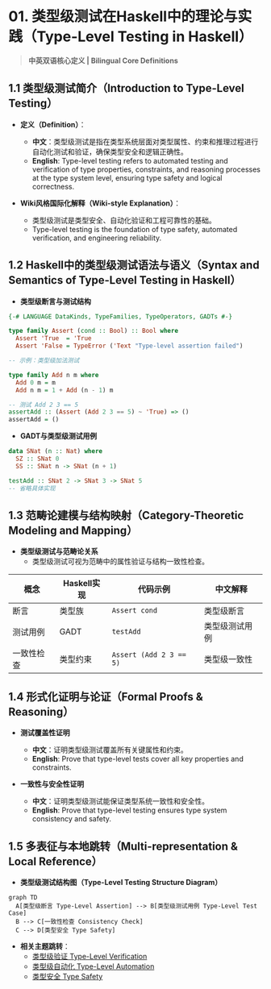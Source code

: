 # 01. 类型级测试在Haskell中的理论与实践（Type-Level Testing in Haskell）

> **中英双语核心定义 | Bilingual Core Definitions**

## 1.1 类型级测试简介（Introduction to Type-Level Testing）

- **定义（Definition）**：
  - **中文**：类型级测试是指在类型系统层面对类型属性、约束和推理过程进行自动化测试和验证，确保类型安全和逻辑正确性。
  - **English**: Type-level testing refers to automated testing and verification of type properties, constraints, and reasoning processes at the type system level, ensuring type safety and logical correctness.

- **Wiki风格国际化解释（Wiki-style Explanation）**：
  - 类型级测试是类型安全、自动化验证和工程可靠性的基础。
  - Type-level testing is the foundation of type safety, automated verification, and engineering reliability.

## 1.2 Haskell中的类型级测试语法与语义（Syntax and Semantics of Type-Level Testing in Haskell）

- **类型级断言与测试结构**

```haskell
{-# LANGUAGE DataKinds, TypeFamilies, TypeOperators, GADTs #-}

type family Assert (cond :: Bool) :: Bool where
  Assert 'True  = 'True
  Assert 'False = TypeError ('Text "Type-level assertion failed")

-- 示例：类型级加法测试

type family Add n m where
  Add 0 m = m
  Add n m = 1 + Add (n - 1) m

-- 测试 Add 2 3 == 5
assertAdd :: (Assert (Add 2 3 == 5) ~ 'True) => ()
assertAdd = ()
```

- **GADT与类型级测试用例**

```haskell
data SNat (n :: Nat) where
  SZ :: SNat 0
  SS :: SNat n -> SNat (n + 1)

testAdd :: SNat 2 -> SNat 3 -> SNat 5
-- 省略具体实现
```

## 1.3 范畴论建模与结构映射（Category-Theoretic Modeling and Mapping）

- **类型级测试与范畴论关系**
  - 类型级测试可视为范畴中的属性验证与结构一致性检查。

| 概念 | Haskell实现 | 代码示例 | 中文解释 |
|------|-------------|----------|----------|
| 断言 | 类型族 | `Assert cond` | 类型级断言 |
| 测试用例 | GADT | `testAdd` | 类型级测试用例 |
| 一致性检查 | 类型约束 | `Assert (Add 2 3 == 5)` | 类型级一致性 |

## 1.4 形式化证明与论证（Formal Proofs & Reasoning）

- **测试覆盖性证明**
  - **中文**：证明类型级测试覆盖所有关键属性和约束。
  - **English**: Prove that type-level tests cover all key properties and constraints.

- **一致性与安全性证明**
  - **中文**：证明类型级测试能保证类型系统一致性和安全性。
  - **English**: Prove that type-level testing ensures type system consistency and safety.

## 1.5 多表征与本地跳转（Multi-representation & Local Reference）

- **类型级测试结构图（Type-Level Testing Structure Diagram）**

```mermaid
graph TD
  A[类型级断言 Type-Level Assertion] --> B[类型级测试用例 Type-Level Test Case]
  B --> C[一致性检查 Consistency Check]
  C --> D[类型安全 Type Safety]
```

- **相关主题跳转**：
  - [类型级验证 Type-Level Verification](./01-Type-Level-Verification.md)
  - [类型级自动化 Type-Level Automation](./01-Type-Level-Automation.md)
  - [类型安全 Type Safety](./01-Type-Safety.md) 
